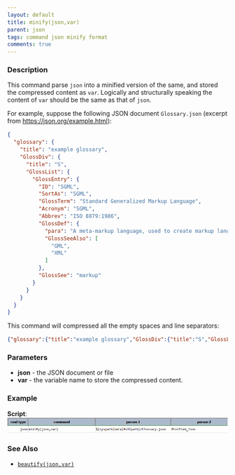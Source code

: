 ```yaml
---
layout: default
title: minify(json,var)
parent: json
tags: command json minify format
comments: true
---
```



### Description
This command parse `json` into a minified version of the same, and stored the compressed content as `var`. Logically and
structurally speaking the content of `var` should be the same as that of `json`.

For example, suppose the following JSON document `Glossary.json` (excerpt from <a href="https://json.org/example.html" class="external-link" target="nexial_link">https://json.org/example.html</a>):
```json
{
  "glossary": {
    "title": "example glossary",
    "GlossDiv": {
      "title": "S",
      "GlossList": {
        "GlossEntry": {
          "ID": "SGML",
          "SortAs": "SGML",
          "GlossTerm": "Standard Generalized Markup Language",
          "Acronym": "SGML",
          "Abbrev": "ISO 8879:1986",
          "GlossDef": {
            "para": "A meta-markup language, used to create markup languages such as DocBook.",
            "GlossSeeAlso": [
              "GML",
              "XML"
            ]
          },
          "GlossSee": "markup"
        }
      }
    }
  }
}
```

This command will compressed all the empty spaces and line separators:
```json
{"glossary":{"title":"example glossary","GlossDiv":{"title":"S","GlossList":{"GlossEntry":{"ID":"SGML","SortAs":"SGML","GlossTerm":"Standard Generalized Markup Language","Acronym":"SGML","Abbrev":"ISO 8879:1986","GlossDef":{"para":"A meta-markup language, used to create markup languages such as DocBook.","GlossSeeAlso":["GML","XML"]},"GlossSee":"markup"}}}}}
```


### Parameters
- **json** - the JSON document or file
- **var** - the variable name to store the compressed content.


### Example
**Script**:<br/>
![script](image/minify_01.png)


### See Also
- [`beautify(json,var)`](beautify(json,var))
